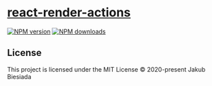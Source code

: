 # [react-render-actions](https://github.com/jb1905/react-render-actions)

[![NPM version](http://img.shields.io/npm/v/react-render-actions.svg?style=flat-square)](https://www.npmjs.com/package/react-render-actions)
[![NPM downloads](http://img.shields.io/npm/dm/react-render-actions.svg?style=flat-square)](https://www.npmjs.com/package/react-render-actions)

## License

This project is licensed under the MIT License © 2020-present Jakub Biesiada
